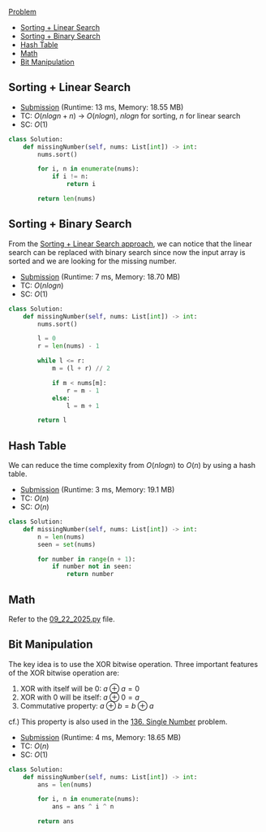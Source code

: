 [Problem](https://leetcode.com/problems/missing-number/)

- [Sorting + Linear Search](#sorting--linear-search)
- [Sorting + Binary Search](#sorting--binary-search)
- [Hash Table](#hash-table)
- [Math](#math)
- [Bit Manipulation](#bit-manipulation)


## Sorting + Linear Search

- [Submission](https://leetcode.com/problems/missing-number/submissions/1779237034/) (Runtime: 13 ms, Memory: 18.55 MB)
- TC: $O(n log n + n)$ -> $O(n log n)$, $n log n$ for sorting, $n$ for linear search
- SC: $O(1)$

```python
class Solution:
    def missingNumber(self, nums: List[int]) -> int:
        nums.sort()

        for i, n in enumerate(nums):
            if i != n:
                return i

        return len(nums)

```


## Sorting + Binary Search

From the [Sorting + Linear Search approach](#sorting--linear-search), we can notice that the linear search can be replaced with binary search since now the input array is sorted and we are looking for the missing number.

- [Submission](https://leetcode.com/problems/missing-number/submissions/1779238553/) (Runtime: 7 ms, Memory: 18.70 MB)
- TC: $O(n log n)$
- SC: $O(1)$

```python
class Solution:
    def missingNumber(self, nums: List[int]) -> int:
        nums.sort()

        l = 0
        r = len(nums) - 1

        while l <= r:
            m = (l + r) // 2

            if m < nums[m]:
                r = m - 1
            else:
                l = m + 1

        return l

```


## Hash Table

We can reduce the time complexity from $O(n log n)$ to $O(n)$ by using a hash table.

- [Submission](https://leetcode.com/problems/missing-number/submissions/1779244503/) (Runtime: 3 ms, Memory: 19.1 MB)
- TC: $O(n)$
- SC: $O(n)$

```python
class Solution:
    def missingNumber(self, nums: List[int]) -> int:
        n = len(nums)
        seen = set(nums)

        for number in range(n + 1):
            if number not in seen:
                return number

```


## Math

Refer to the [09_22_2025.py](09_22_2025.py) file.


## Bit Manipulation


The key idea is to use the XOR bitwise operation. Three important features of the XOR bitwise operation are:

1. XOR with itself will be 0: $a \oplus a = 0$
2. XOR with 0 will be itself: $a \oplus 0 = a$
3. Commutative property: $a \oplus b = b \oplus a$

cf.) This property is also used in the [136. Single Number](../136.%20Single%20Number/07_16_2025.py) problem.

- [Submission](https://leetcode.com/problems/missing-number/submissions/1779249771/) (Runtime: 4 ms, Memory: 18.65 MB)
- TC: $O(n)$
- SC: $O(1)$


```python
class Solution:
    def missingNumber(self, nums: List[int]) -> int:
        ans = len(nums)

        for i, n in enumerate(nums):
            ans = ans ^ i ^ n

        return ans

```
